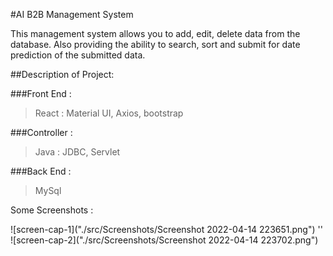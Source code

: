 #AI B2B Management System

This management system allows you to add, edit, delete data from the database. Also providing the ability to search, sort and submit for date prediction of the submitted data.

##Description of Project:

###Front End : 
> React : Material UI, Axios, bootstrap

###Controller :
> Java : JDBC, Servlet

###Back End :
> MySql 

Some Screenshots :

![screen-cap-1]("./src/Screenshots/Screenshot 2022-04-14 223651.png")
''
![screen-cap-2]("./src/Screenshots/Screenshot 2022-04-14 223702.png")
